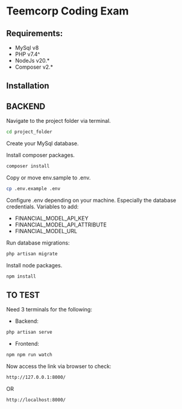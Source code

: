 # Teemcorp Coding Exam

## Requirements:
- MySql v8
- PHP v7.4^
- NodeJs v20.*
- Composer v2.*

## Installation

## BACKEND
Navigate to the project folder via terminal.
```sh
cd project_folder
```

Create your MySql database.

Install composer packages.
```sh
composer install
```
Copy or move env.sample to .env.
```sh
cp .env.example .env
```

Configure .env depending on your machine. Especially the database credentials.
Variables to add:
- FINANCIAL_MODEL_API_KEY
- FINANCIAL_MODEL_API_ATTRIBUTE
- FINANCIAL_MODEL_URL

Run database migrations:
```sh
php artisan migrate
```

Install node packages.
```sh
npm install
```

## TO TEST
Need 3 terminals for the following:
- Backend:
```sh
php artisan serve
```

- Frontend:
```sh
npm npm run watch
```

Now access the link via browser to check:
```sh
http://127.0.0.1:8000/
```
OR
```sh
http://localhost:8000/
```
